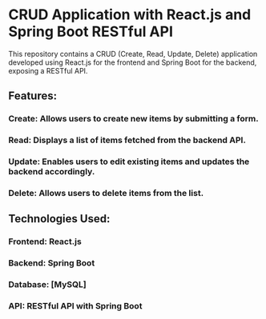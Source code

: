 # CRUD Application with React.js and Spring Boot RESTful API
This repository contains a CRUD (Create, Read, Update, Delete) application developed using React.js for the frontend and Spring Boot for the backend, exposing a RESTful API.

## Features:
### Create: Allows users to create new items by submitting a form.
### Read: Displays a list of items fetched from the backend API.
### Update: Enables users to edit existing items and updates the backend accordingly.
### Delete: Allows users to delete items from the list.
## Technologies Used:
### Frontend: React.js
### Backend: Spring Boot
### Database: [MySQL]
### API: RESTful API with Spring Boot
